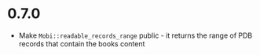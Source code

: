 # 0.7.0
- Make `Mobi::readable_records_range` public - it returns the range of PDB records that contain the books content

